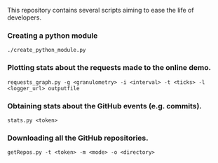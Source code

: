 This repository contains several scripts aiming to ease the life of developers.

### Creating a python module

```
./create_python_module.py
```

### Plotting stats about the requests made to the online demo.

```
requests_graph.py -g <granulometry> -i <interval> -t <ticks> -l <logger_url> outputfile
```

### Obtaining stats about the GitHub events (e.g. commits).

```
stats.py <token>
```

### Downloading all the GitHub repositories.

```
getRepos.py -t <token> -m <mode> -o <directory>
```
